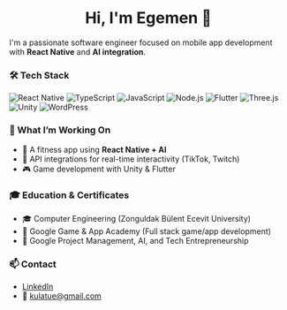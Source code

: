 <h1 align="center">Hi, I'm Egemen 👋</h1>

I'm a passionate software engineer focused on mobile app development with **React Native** and **AI integration**.

### 🛠 Tech Stack

![React Native](https://img.shields.io/badge/React_Native-20232A?style=for-the-badge&logo=react&logoColor=61DAFB)
![TypeScript](https://img.shields.io/badge/TypeScript-3178C6?style=for-the-badge&logo=typescript&logoColor=white)
![JavaScript](https://img.shields.io/badge/JavaScript-F7DF1E?style=for-the-badge&logo=javascript&logoColor=black)
![Node.js](https://img.shields.io/badge/Node.js-339933?style=for-the-badge&logo=node.js&logoColor=white)
![Flutter](https://img.shields.io/badge/Flutter-02569B?style=for-the-badge&logo=flutter&logoColor=white)
![Three.js](https://img.shields.io/badge/Three.js-000000?style=for-the-badge&logo=three.js&logoColor=white)
![Unity](https://img.shields.io/badge/Unity-000000?style=for-the-badge&logo=unity&logoColor=white)
![WordPress](https://img.shields.io/badge/WordPress-21759B?style=for-the-badge&logo=wordpress&logoColor=white)



### 🚀 What I’m Working On
- 📱 A fitness app using **React Native + AI**
- 🔌 API integrations for real-time interactivity (TikTok, Twitch)
- 🎮 Game development with Unity & Flutter


### 🎓 Education & Certificates
- 🎓 Computer Engineering (Zonguldak Bülent Ecevit University)
- 📜 Google Game & App Academy (Full stack game/app development)
- 📜 Google Project Management, AI, and Tech Entrepreneurship

### 📫 Contact
- [LinkedIn](https://www.linkedin.com/in/egemen-kulatu-60a61420a/)
- 📧 kulatue@gmail.com

